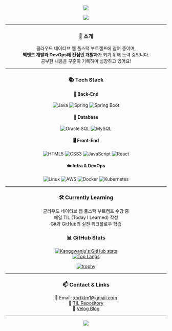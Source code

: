 <div align="center">

<!-- 헤더 이미지 -->

<img src="https://capsule-render.vercel.app/api?type=Venom&color=gradient&height=200&text=Hello,%20I'm%20Gwanju!&fontAlign=50&fontAlignY=50&fontSize=40&fontColor=000000" />

<!-- 방문자 수 + 팔로워 수 -->
![](https://img.shields.io/github/followers/Kanggwanju?style=social)



---

### 💬 소개

클라우드 네이티브 웹 풀스택 부트캠프에 참여 중이며,  
**백엔드 개발과 DevOps에 진심인 개발자**가 되기 위해 노력 중입니다.  
공부한 내용을 꾸준히 기록하며 성장하고 있어요!


---

### 📚 Tech Stack

#### 🧠 Back-End
![Java](https://img.shields.io/badge/Java-007396?style=flat&logo=openjdk&logoColor=white)
![Spring](https://img.shields.io/badge/Spring-6DB33F?style=flat&logo=Spring&logoColor=white)
![Spring Boot](https://img.shields.io/badge/Spring%20Boot-6DB33F?style=flat&logo=Spring-Boot&logoColor=white)

#### 💾 Database
![Oracle SQL](https://img.shields.io/badge/Oracle-F80000?style=flat&logo=Oracle&logoColor=white)
![MySQL](https://img.shields.io/badge/MySQL-4479A1?style=flat&logo=MySQL&logoColor=white)

#### 🖥️ Front-End
![HTML5](https://img.shields.io/badge/HTML5-E34F26?style=flat&logo=HTML5&logoColor=white)
![CSS3](https://img.shields.io/badge/CSS3-1572B6?style=flat&logo=CSS3&logoColor=white)
![JavaScript](https://img.shields.io/badge/JavaScript-F7DF1E?style=flat&logo=JavaScript&logoColor=black)
![React](https://img.shields.io/badge/React-61DAFB?style=flat&logo=React&logoColor=black)

#### ☁️ Infra & DevOps
![Linux](https://img.shields.io/badge/Linux-FCC624?style=flat&logo=Linux&logoColor=black)
![AWS](https://img.shields.io/badge/AWS-232F3E?style=flat&logo=Amazon-AWS&logoColor=white)
![Docker](https://img.shields.io/badge/Docker-2496ED?style=flat&logo=Docker&logoColor=white)
![Kubernetes](https://img.shields.io/badge/Kubernetes-326CE5?style=flat&logo=Kubernetes&logoColor=white)


---

### 🛠️ Currently Learning

클라우드 네이티브 웹 풀스택 부트캠프 수강 중  
매일 TIL (Today I Learned) 작성  
Git과 GitHub의 실전 워크플로우 학습



### 📊 GitHub Stats

[![Kanggwanju's GitHub stats](https://github-readme-stats.vercel.app/api?username=Kanggwanju&show_icons=true&hide=contribs,issues&theme=tokyonight)](https://github.com/anuraghazra/github-readme-stats)  
[![Top Langs](https://github-readme-stats.vercel.app/api/top-langs/?username=Kanggwanju&layout=compact)](https://github.com/anuraghazra/github-readme-stats)

[![trophy](https://github-profile-trophy.vercel.app/?username=Kanggwanju&theme=tokyonight&margin-w=10&row=1)](https://github.com/ryo-ma/github-profile-trophy)

---

### 📫 Contact & Links

📧 Email: xprtktm1@gmail.com  
📒 [TIL Repository](https://github.com/Kanggwanju/TIL)  
📝 [Velog Blog](https://velog.io/@xprtktm1)

---

<!-- 푸터 -->
<img src="https://capsule-render.vercel.app/api?type=rect&color=gradient&section=footer" />

</div>
